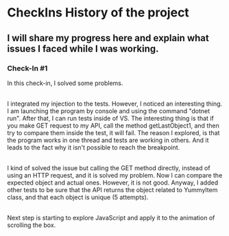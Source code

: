 # CheckIns History of the project
## I will share my progress here and explain what issues I faced while I was working. 
### Check-In #1


<div style="max-width: 800px; word-wrap: break-word;">
In this check-in, I solved some problems. 

  <br> I integrated my injection to the tests. However, I noticed an interesting thing. I am launching the program by console and using the command "dotnet run". 
After that, I can run tests inside of VS. The interesting thing is that if you make GET request to my API, call the method getLastObject1, and then try to compare them
inside the test, it will fail. The reason I explored, is that the program works in one thread and tests are working in others. And it leads to the fact why it isn't possible to reach the breakpoint.

  <br> I kind of solved the issue but calling the GET method directly, instead of using an HTTP request, and it is solved my problem. Now I can compare the expected object and actual ones. However, it is not good. 
  Anyway, I added other tests to be sure that the API returns the object related to YummyItem class, and that each object is unique (5 attempts). 
  
  <br> Next step is starting to explore JavaScript and apply it to the animation of scrolling the box.
</div>




 
